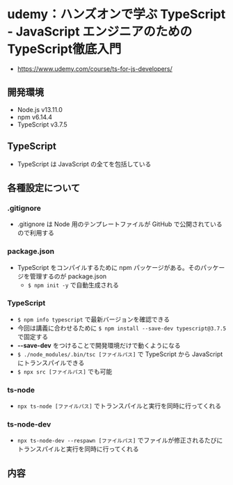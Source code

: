 # udemy：ハンズオンで学ぶ TypeScript - JavaScript エンジニアのための TypeScript徹底入門
- https://www.udemy.com/course/ts-for-js-developers/

## 開発環境
- Node.js v13.11.0
- npm v6.14.4
- TypeScript v3.7.5

## TypeScript
- TypeScript は JavaScript の全てを包括している

## 各種設定について
### .gitignore
- .gitignore は Node 用のテンプレートファイルが GitHub で公開されているので利用する
### package.json
- TypeScript をコンパイルするために npm パッケージがある。そのパッケージを管理するのが package.json
  - `$ npm init -y` で自動生成される
### TypeScript
- `$ npm info typescript` で最新バージョンを確認できる
- 今回は講義に合わせるために `$ npm install --save-dev typescript@3.7.5` で固定する
- **--save-dev** をつけることで開発環境だけで動くようになる
- `$ ./node_modules/.bin/tsc [ファイルパス]` で TypeScript から JavaScript にトランスパイルできる
- `$ npx src [ファイルパス]` でも可能
### ts-node
- `npx ts-node [ファイルパス]` でトランスパイルと実行を同時に行ってくれる
### ts-node-dev
- `npx ts-node-dev --respawn [ファイルパス]`  でファイルが修正されるたびにトランスパイルと実行を同時に行ってくれる

## 内容
